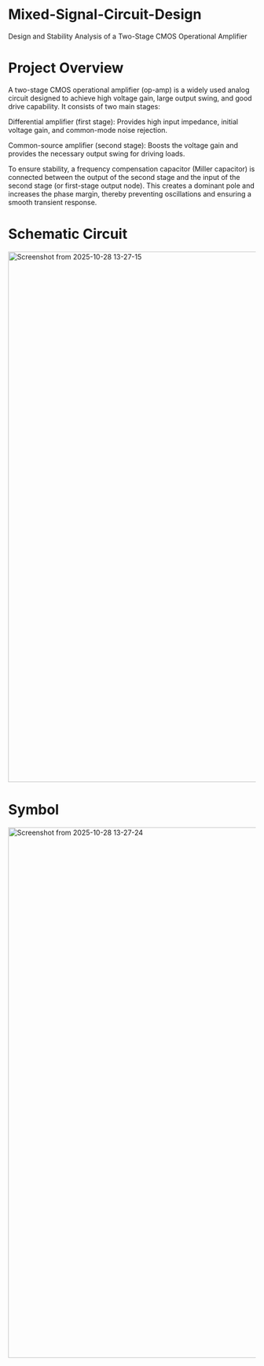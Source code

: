 # Mixed-Signal-Circuit-Design
Design and Stability Analysis of a Two-Stage CMOS Operational Amplifier
# Project Overview

A two-stage CMOS operational amplifier (op-amp) is a widely used analog circuit designed to achieve high voltage gain, large output swing, and good drive capability. It consists of two main stages:

Differential amplifier (first stage): Provides high input impedance, initial voltage gain, and common-mode noise rejection.

Common-source amplifier (second stage): Boosts the voltage gain and provides the necessary output swing for driving loads.

To ensure stability, a frequency compensation capacitor (Miller capacitor) is connected between the output of the second stage and the input of the second stage (or first-stage output node). This creates a dominant pole and increases the phase margin, thereby preventing oscillations and ensuring a smooth transient response.
# Schematic Circuit
<img width="1920" height="1080" alt="Screenshot from 2025-10-28 13-27-15" src="https://github.com/user-attachments/assets/77368987-c00e-498f-a19b-02a2a80baa73" />

# Symbol
<img width="1920" height="1080" alt="Screenshot from 2025-10-28 13-27-24" src="https://github.com/user-attachments/assets/46926354-bd18-4824-a8d0-72b217720902" />
